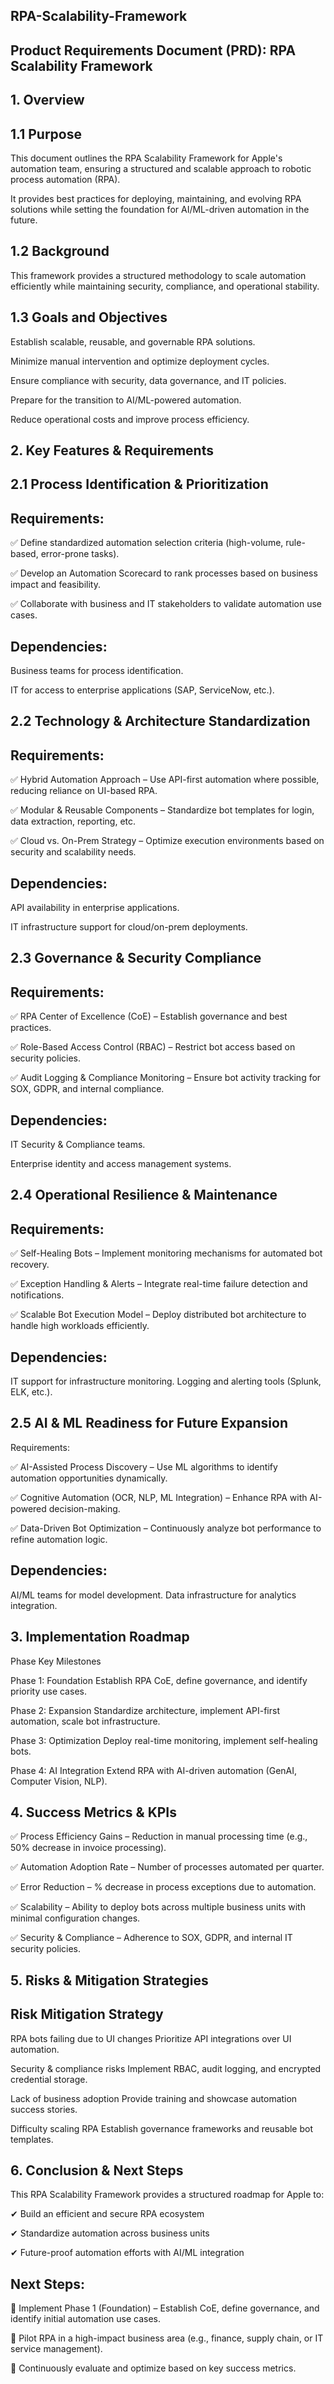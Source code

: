 ## RPA-Scalability-Framework
## Product Requirements Document (PRD): RPA Scalability Framework

## 1. Overview

## 1.1 Purpose
This document outlines the RPA Scalability Framework for Apple's automation team, ensuring a structured and scalable approach to robotic process automation (RPA). 

It provides best practices for deploying, maintaining, and evolving RPA solutions while setting the foundation for AI/ML-driven automation in the future.

## 1.2 Background

This framework provides a structured methodology to scale automation efficiently while maintaining security, compliance, and operational stability.

## 1.3 Goals and Objectives
Establish scalable, reusable, and governable RPA solutions.


Minimize manual intervention and optimize deployment cycles.


Ensure compliance with security, data governance, and IT policies.


Prepare for the transition to AI/ML-powered automation.


Reduce operational costs and improve process efficiency.

## 2. Key Features & Requirements
## 2.1 Process Identification & Prioritization

## Requirements:
✅ Define standardized automation selection criteria (high-volume, rule-based, error-prone tasks).


✅ Develop an Automation Scorecard to rank processes based on business impact and feasibility. 


✅ Collaborate with business and IT stakeholders to validate automation use cases.

## Dependencies:

Business teams for process identification.


IT for access to enterprise applications (SAP, ServiceNow, etc.).

## 2.2 Technology & Architecture Standardization
## Requirements:
✅ Hybrid Automation Approach – Use API-first automation where possible, reducing reliance on UI-based RPA. 


✅ Modular & Reusable Components – Standardize bot templates for login, data extraction, reporting, etc. 


✅ Cloud vs. On-Prem Strategy – Optimize execution environments based on security and scalability needs.

## Dependencies:

API availability in enterprise applications.


IT infrastructure support for cloud/on-prem deployments.

## 2.3 Governance & Security Compliance
## Requirements:
✅ RPA Center of Excellence (CoE) – Establish governance and best practices. 


✅ Role-Based Access Control (RBAC) – Restrict bot access based on security policies. 


✅ Audit Logging & Compliance Monitoring – Ensure bot activity tracking for SOX, GDPR, and internal compliance.

## Dependencies:
IT Security & Compliance teams.


Enterprise identity and access management systems.

## 2.4 Operational Resilience & Maintenance
## Requirements:
✅ Self-Healing Bots – Implement monitoring mechanisms for automated bot recovery. 


✅ Exception Handling & Alerts – Integrate real-time failure detection and notifications. 


✅ Scalable Bot Execution Model – Deploy distributed bot architecture to handle high workloads efficiently.

## Dependencies:
IT support for infrastructure monitoring.
Logging and alerting tools (Splunk, ELK, etc.).

## 2.5 AI & ML Readiness for Future Expansion
Requirements:

✅ AI-Assisted Process Discovery – Use ML algorithms to identify automation opportunities dynamically. 


✅ Cognitive Automation (OCR, NLP, ML Integration) – Enhance RPA with AI-powered decision-making. 


✅ Data-Driven Bot Optimization – Continuously analyze bot performance to refine automation logic.

## Dependencies:
AI/ML teams for model development.
Data infrastructure for analytics integration.

## 3. Implementation Roadmap
Phase	Key Milestones


Phase 1: Foundation	Establish RPA CoE, define governance, and identify priority use cases.


Phase 2: Expansion	Standardize architecture, implement API-first automation, scale bot infrastructure.


Phase 3: Optimization	Deploy real-time monitoring, implement self-healing bots.


Phase 4: AI Integration	Extend RPA with AI-driven automation (GenAI, Computer Vision, NLP).

## 4. Success Metrics & KPIs
✅ Process Efficiency Gains – Reduction in manual processing time (e.g., 50% decrease in invoice processing).


✅ Automation Adoption Rate – Number of processes automated per quarter.


✅ Error Reduction – % decrease in process exceptions due to automation.


✅ Scalability – Ability to deploy bots across multiple business units with minimal configuration changes.


✅ Security & Compliance – Adherence to SOX, GDPR, and internal IT security policies.

## 5. Risks & Mitigation Strategies
## Risk	Mitigation Strategy


RPA bots failing due to UI changes	Prioritize API integrations over UI automation.


Security & compliance risks	Implement RBAC, audit logging, and encrypted credential storage.


Lack of business adoption	Provide training and showcase automation success stories.


Difficulty scaling RPA	Establish governance frameworks and reusable bot templates.

## 6. Conclusion & Next Steps
This RPA Scalability Framework provides a structured roadmap for Apple to:


✔ Build an efficient and secure RPA ecosystem


✔ Standardize automation across business units


✔ Future-proof automation efforts with AI/ML integration

## Next Steps:


📌 Implement Phase 1 (Foundation) – Establish CoE, define governance, and identify initial automation use cases.


📌 Pilot RPA in a high-impact business area (e.g., finance, supply chain, or IT service management).


📌 Continuously evaluate and optimize based on key success metrics.
